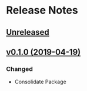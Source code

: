 # Release Notes

## [Unreleased](https://github.com/ixocreate/mail-package/compare/0.1.0...develop)

## [v0.1.0 (2019-04-19)](https://github.com/ixocreate/mail-package/compare/master...v0.1.0)

### Changed
- Consolidate Package
